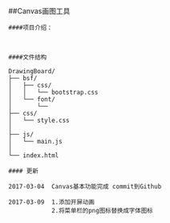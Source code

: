 ##Canvas画图工具
	
	####项目介绍：
	
	
	
	####文件结构
	
	DrawingBoard/
	├── bsf/
	│   ├── css/
	│	│	└── bootstrap.css
	│	└── font/
	│		└── 	
	├── css/
	│	└── style.css
	│
	├── js/
	│	└── main.js
	│
	└── index.html
	
	#### 更新
	
	2017-03-04	Canvas基本功能完成 commit到Github
	
	2017-03-09	1.添加开屏动画
				2.将菜单栏的png图标替换成字体图标